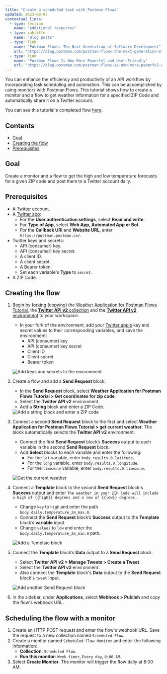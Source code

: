 ```yaml
---
title: "Create a scheduled task with Postman Flows"
updated: 2023-08-07
contextual_links:
  - type: section
    name: "Additional resources"
  - type: subtitle
    name: "Blog posts"
  - type: link
    name: "Postman Flows: The Next Generation of Software Development"
    url: "https://blog.postman.com/postman-flows-the-next-generation-of-software-development/"
  - type: link
    name: "Postman Flows Is Now More Powerful and User-Friendly"
    url: "https://blog.postman.com/postman-flows-is-now-more-powerful-and-user-friendly/"
---
```


You can enhance the efficiency and productivity of an API workflow by incorporating task scheduling and automation. This can be accomplished by using monitors with Postman Flows. This tutorial shows how to create a monitor and a flow to get weather information for a specified ZIP Code and automatically share it on a Twitter account.

You can see this tutorial's completed flow [here](https://www.postman.com/postman/workspace/utility-flows/flow/64d40655bf27ca003803286d).

## Contents

* [Goal](#goal)
* [Creating the flow](#creating-the-flow)
* [Prerequisites](#prerequisites)

## Goal

Create a monitor and a flow to get the high and low temperature forecasts for a given ZIP code and post them to a Twitter account daily.

## Prerequisites

* A [Twitter](https://twitter.com/) account.
* A [Twitter app](https://developer.twitter.com/en/docs/apps/overview):
    * For the **User authentication settings**, select **Read and write**.
    * For **Type of App**, select **Web App, Automated App or Bot**.
    * For the **Callback URI** and **Website URL**, enter `https://postman.postman.co/`.
* Twitter keys and secrets:
    * API (consumer) key.
    * API (consumer) key secret.
    * A client ID.
    * A client secret.
    * A Bearer token.
    * Set each variable's **Type** to `secret`.
* A ZIP Code.

## Creating the flow

1. Begin by [forking](/docs/collaborating-in-postman/using-version-control/forking-entities/) (copying) the [Weather Application for Postman Flows Tutorial](https://www.postman.com/postman/workspace/utility-flows/collection/21580188-c9c70d3f-a736-4834-bd6e-8b04a1389012?action=share&creator=21580188), the [**Twitter API v2** collection](https://www.postman.com/postman/workspace/utility-flows/collection/21580188-a3cb6477-6f61-451e-a2c2-e24fd44267f9?action=share&creator=21580188) and the [**Twitter API v2** environment](https://www.postman.com/postman/workspace/utility-flows/environment/21580188-a2d4586a-c79c-4f70-8cc0-05d22e417370) to your workspace.

    * In your fork of the environment, add your [Twitter app's](https://developer.twitter.com/) key and secret values to their corresponding variables, and save the environment:
        * API (consumer) key
        * API (consumer) key secret
        * Client ID
        * Client secret
        * Bearer token

    ![Add keys and secrets to the environment](https://assets.postman.com/postman-docs/v10/flows-tut-sched-environment-v10.jpg)

1. Create a flow and add a **Send Request** block.
    * In the **Send Request** block, select **Weather Application for Postman Flows Tutorial > Get coordinates for zip code**.
    * Select the **Twitter API v2** environment.
    * Add a **String** block and enter a ZIP Code.

    <img src="https://assets.postman.com/postman-docs/v10/flows-tut-sched-zip-v10.gif" alt="Add a string block and enter a ZIP code" fetchpriority="low" loading="lazy" >

1. Connect a second **Send Request** block to the first and select **Weather Application for Postman Flows Tutorial > get current weather**. The block automatically selects the **Twitter API v2** environment.
    * Connect the first **Send Request** block’s **Success** output to each variable in the second **Send Request** block.
    * Add **Select** blocks to each variable and enter the following:
        * For the `lat` variable, enter `body.results.0.latitude`.
        * For the `long` variable, enter `body.results.0.longitude`.
        * For the `timezone` variable, enter `body.results.0.timezone`.

    ![Get the current weather](https://assets.postman.com/postman-docs/v10/flows-tut-sched-get-weather-v10.jpg)

1. Connect a **Template** block to the second **Send Request** block's **Success** output and enter `The weather in your ZIP Code will include a high of {{high}} degrees and a low of {{low}} degrees.`
    * Change `key` to `high` and enter the path `body.daily.temperature_2m_max.0`.
    * Connect the **Send Request** block’s **Success** output to the **Template** block’s **variable** input.
    * Change `value2` to `low` and enter the `body.daily.temperature_2m_min.0` path.

    ![Add a Template block](https://assets.postman.com/postman-docs/v10/flows-tut-sched-template-v10.jpg)

1. Connect the **Template** block’s **Data** output to a **Send Request** block.
    * Select **Twitter API v2 > Manage Tweets > Create a Tweet**.
    * Select the **Twitter API v2** environment.
    * Also connect the **Template** block's **Data** output to the **Send Request** block's `tweet` input.

    ![Add another Send Request block](https://assets.postman.com/postman-docs/v10/flows-tut-sched-create-tweet-v10.jpg)

1. In the sidebar, under **Applications**, select **Webhook > Publish** and copy the flow's webhook URL.

## Scheduling the flow with a monitor

1. Create an HTTP POST request and enter the flow's webhook URL. Save the request to a new collection named `Scheduled Flow`.
1. Create a monitor named `Scheduled Flow Monitor` and enter the following information:
    * **Collection**: `Scheduled Flow`.
    * **Run this monitor**: `Week timer`, `Every day`, `8:00 AM`.
1. Select **Create Monitor**. The monitor will trigger the flow daily at 8:00 AM.
